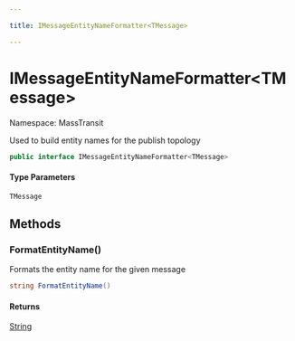 ```yaml
---

title: IMessageEntityNameFormatter<TMessage>

---
```


# IMessageEntityNameFormatter\<TMessage\>

Namespace: MassTransit

Used to build entity names for the publish topology

```csharp
public interface IMessageEntityNameFormatter<TMessage>
```

#### Type Parameters

`TMessage`<br/>

## Methods

### **FormatEntityName()**

Formats the entity name for the given message

```csharp
string FormatEntityName()
```

#### Returns

[String](https://learn.microsoft.com/en-us/dotnet/api/system.string)<br/>
